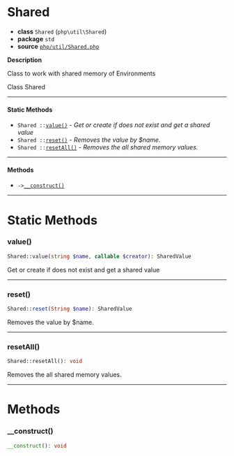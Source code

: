 # Shared

- **class** `Shared` (`php\util\Shared`)
- **package** `std`
- **source** [`php/util/Shared.php`](./src/main/resources/JPHP-INF/sdk/php/util/Shared.php)

**Description**

Class to work with shared memory of Environments

Class Shared

---

#### Static Methods

- `Shared ::`[`value()`](#method-value) - _Get or create if does not exist and get a shared value_
- `Shared ::`[`reset()`](#method-reset) - _Removes the value by $name._
- `Shared ::`[`resetAll()`](#method-resetall) - _Removes the all shared memory values._

---

#### Methods

- `->`[`__construct()`](#method-__construct)

---
# Static Methods

<a name="method-value"></a>

### value()
```php
Shared::value(string $name, callable $creator): SharedValue
```
Get or create if does not exist and get a shared value

---

<a name="method-reset"></a>

### reset()
```php
Shared::reset(String $name): SharedValue
```
Removes the value by $name.

---

<a name="method-resetall"></a>

### resetAll()
```php
Shared::resetAll(): void
```
Removes the all shared memory values.

---
# Methods

<a name="method-__construct"></a>

### __construct()
```php
__construct(): void
```